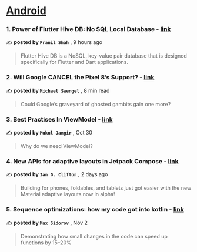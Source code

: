 
<h1><a href=https://medium.com/tag/android/recommended target="_blank" rel="noopener noreferrer">Android</a></h1>
<h3>1. Power of Flutter Hive DB: No SQL Local Database - <a href=https://medium.com/@pranilshah4024/power-of-flutter-hive-db-no-sql-local-database-0ecfab5895c5?source=tag_recommended_feed---------0-84----------android----------d1eb88c7_41e1_4c2e_a76c_63c628b7eeff------- target="_blank" rel="noopener noreferrer">link</a></h3>

✍️ **posted by `Pranil Shah`** <date> , 9 hours ago</date>

<blockquote>Flutter Hive DB is a NoSQL, key-value pair database that is designed specifically for Flutter and Dart applications.</blockquote>

<h3>2. Will Google CANCEL the Pixel 8’s Support? - <a href=https://medium.com/@michaelswengel/will-google-cancel-the-pixel-8s-support-21a5f230fd85?source=tag_recommended_feed---------1-107----------android----------d1eb88c7_41e1_4c2e_a76c_63c628b7eeff------- target="_blank" rel="noopener noreferrer">link</a></h3>

✍️ **posted by `Michael Swengel`** <date> , 8 min read</date>

<blockquote>Could Google’s graveyard of ghosted gambits gain one more?</blockquote>

<h3>3. Best Practises In ViewModel - <a href=https://medium.com/stackademic/best-practises-in-viewmodel-e84e2bd0b678?source=tag_recommended_feed---------2-85----------android----------d1eb88c7_41e1_4c2e_a76c_63c628b7eeff------- target="_blank" rel="noopener noreferrer">link</a></h3>

✍️ **posted by `Mukul Jangir`** <date> , Oct 30</date>

<blockquote>Why do we need ViewModel?</blockquote>

<h3>4. New APIs for adaptive layouts in Jetpack Compose - <a href=https://medium.com/androiddevelopers/new-apis-for-adaptive-layouts-in-jetpack-compose-f27cace48bcd?source=tag_recommended_feed---------3-84----------android----------d1eb88c7_41e1_4c2e_a76c_63c628b7eeff------- target="_blank" rel="noopener noreferrer">link</a></h3>

✍️ **posted by `Ian G. Clifton`** <date> , 2 days ago</date>

<blockquote>Building for phones, foldables, and tablets just got easier with the new Material adaptive layouts now in alpha!</blockquote>

<h3>5. Sequence optimizations: how my code got into kotlin - <a href=https://medium.com/proandroiddev/sequence-optimizations-how-my-code-got-into-kotlin-bc6051262d8e?source=tag_recommended_feed---------4-107----------android----------d1eb88c7_41e1_4c2e_a76c_63c628b7eeff------- target="_blank" rel="noopener noreferrer">link</a></h3>

✍️ **posted by `Max Sidorov`** <date> , Nov 2</date>

<blockquote>Demonstrating how small changes in the code can speed up functions by 15–20%</blockquote>

